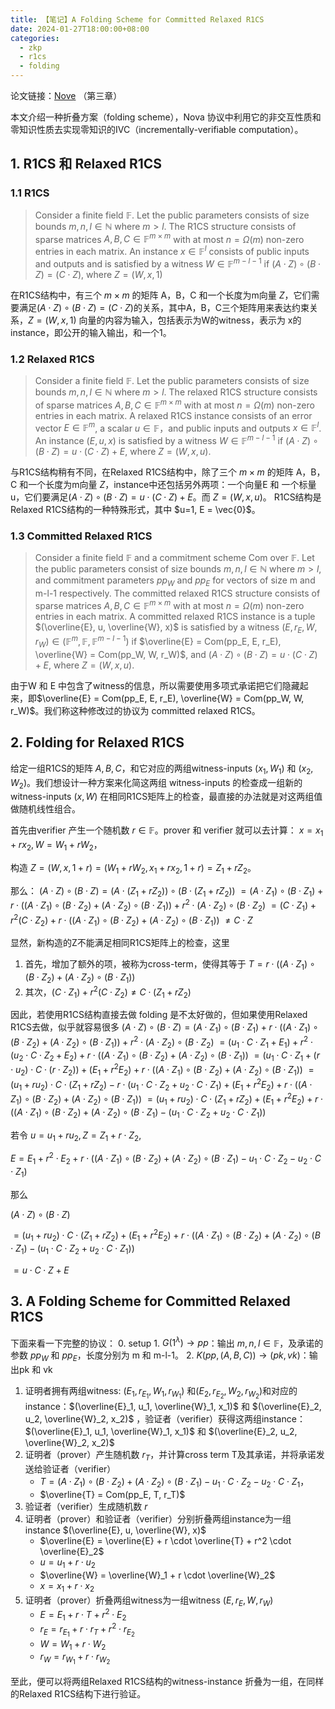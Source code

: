 ```yaml
---
title: 【笔记】A Folding Scheme for Committed Relaxed R1CS
date: 2024-01-27T18:00:00+08:00
categories:
  - zkp
  - r1cs
  - folding
---
```

论文链接：[Nove](https://eprint.iacr.org/2021/370.pdf) （第三章）

本文介绍一种折叠方案（folding scheme），Nova 协议中利用它的非交互性质和零知识性质去实现零知识的IVC（incrementally-verifiable computation）。

## 1. R1CS 和 Relaxed R1CS
### 1.1 R1CS

> Consider a finite field $\mathbb{F}$. Let the public parameters consists of size bounds $m, n, l \in \mathbb{N}$ where $m > l$. The R1CS structure consists of sparse matrices $A, B, C \in \mathbb{F}^{m \times m}$ with at most $n = \Omega(m)$ non-zero entries in each matrix. An instance $x \in \mathbb{F}^l$ consists of public inputs and outputs and is satisfied by a witness $W \in \mathbb{F}^{m - l - 1}$ if $(A \cdot Z) \circ (B \cdot Z) = (C \cdot Z)$, where $Z = (W, x, 1)$

在R1CS结构中，有三个 $m \times m$ 的矩阵 A，B，C 和一个长度为m向量 $Z$，它们需要满足$(A \cdot Z) \circ (B \cdot Z) = (C \cdot Z)$的关系，其中A，B，C三个矩阵用来表达约束关系，$Z = (W, x, 1)$ 向量的内容为输入，包括表示为W的witness，表示为 x的instance，即公开的输入输出，和一个1。

### 1.2 Relaxed R1CS

> Consider a finite field $\mathbb{F}$. Let the public parameters consists of size bounds $m, n, l \in \mathbb{N}$ where $m > l$. The relaxed R1CS structure consists of sparse matrices $A, B, C \in \mathbb{F}^{m \times m}$ with at most $n = \Omega(m)$ non-zero entries in each matrix. A relaxed R1CS instance consists of an error vector $E \in \mathbb{F}^m$, a scalar $u \in \mathbb{F}$，and public inputs and outputs $x \in \mathbb{F}^l$. An instance $(E, u, x)$ is satisfied by a witness $W \in \mathbb{F}^{m-l-1}$ if $(A \cdot Z) \circ (B \cdot Z) = u \cdot (C \cdot Z) + E$, where $Z = (W, x, u)$.

与R1CS结构稍有不同，在Relaxed R1CS结构中，除了三个 $m \times m$ 的矩阵 A，B，C 和一个长度为m向量 $Z$，instance中还包括另外两项：一个向量E 和 一个标量 u，它们要满足$(A \cdot Z) \circ (B \cdot Z) = u \cdot (C \cdot Z) + E$。而 $Z = (W, x, u)$。
R1CS结构是Relaxed R1CS结构的一种特殊形式，其中 $u=1, E = \vec{0}$。

### 1.3 Committed Relaxed R1CS
> Consider a finite field $\mathbb{F}$ and a commitment scheme Com over $\mathbb{F}$. Let the public parameters consist of size bounds $m, n, l \in \mathbb{N}$ where $m > l$, and commitment parameters $pp_W$ and $pp_E$ for vectors of size m and m-l-1 respectively. The committed relaxed R1CS structure consists of sparse matrices $A, B, C \in \mathbb{F}^{m \times m}$ with at most $n = \Omega(m)$ non-zero entries in each matrix. A committed relaxed R1CS instance is a tuple $(\overline{E}, u, \overline{W}, x)$ is satisfied by a witness $(E, r_E, W, r_W) \in (\mathbb{F}^m, \mathbb{F}, \mathbb{F}^{m-l-1})$ if $\overline{E} = Com(pp_E, E, r_E), \overline{W} = Com(pp_W, W, r_W)$, and $(A \cdot Z) \circ (B \cdot Z) = u \cdot (C \cdot Z) + E$, where $Z = (W, x, u)$.

由于W 和 E 中包含了witness的信息，所以需要使用多项式承诺把它们隐藏起来，即$\overline{E} = Com(pp_E, E, r_E), \overline{W} = Com(pp_W, W, r_W)$。我们称这种修改过的协议为 committed relaxed R1CS。
## 2. Folding for Relaxed R1CS
给定一组R1CS的矩阵 $A, B, C$，和它对应的两组witness-inputs $(x_1, W_1)$ 和 $(x_2, W_2)$。我们想设计一种方案来化简这两组 witness-inputs 的检查成一组新的 witness-inputs $(x, W)$ 在相同R1CS矩阵上的检查，最直接的办法就是对这两组值做随机线性组合。

首先由verifier 产生一个随机数 $r \in \mathbb{F}$。prover 和 verifier 就可以去计算： $x = x_1 +  r x_2, W = W_1 + r W_2$，

构造 $Z = (W, x, 1+r) = (W_1 + r W_2, x_1 + r x_2, 1+r)= Z_1 + r Z_2$。

那么：
$(A \cdot Z) \circ (B \cdot Z) = (A \cdot (Z_1 + r Z_2)) \circ (B \cdot (Z_1 + r Z_2))$
$= (A \cdot Z_1) \circ (B \cdot Z_1) + r \cdot ((A \cdot Z_1) \circ (B \cdot Z_2) + (A \cdot Z_2) \circ (B \cdot Z_1)) + r^2 \cdot (A \cdot Z_2) \circ (B \cdot Z_2)$
$= (C \cdot Z_1) + r^2 (C \cdot Z_2) + r \cdot ((A \cdot Z_1) \circ (B \cdot Z_2) + (A \cdot Z_2) \circ (B \cdot Z_1))$
$\neq C \cdot Z$

显然，新构造的Z不能满足相同R1CS矩阵上的检查，这里
1. 首先，增加了额外的项，被称为cross-term，使得其等于 $T = r \cdot ((A \cdot Z_1) \circ (B \cdot Z_2) + (A \cdot Z_2) \circ (B \cdot Z_1))$
2. 其次，$(C \cdot Z_1) + r^2 (C \cdot Z_2) \neq C \cdot (Z_1 + r Z_2)$

因此，若使用R1CS结构直接去做 folding 是不太好做的，但如果使用Relaxed R1CS去做，似乎就容易很多
$(A \cdot Z) \circ (B \cdot Z) = (A \cdot Z_1) \circ (B \cdot Z_1) + r \cdot ((A \cdot Z_1) \circ (B \cdot Z_2) + (A \cdot Z_2) \circ (B \cdot Z_1)) + r^2 \cdot (A \cdot Z_2) \circ (B \cdot Z_2)$
$= (u_1 \cdot C \cdot Z_1 + E_1) + r^2 \cdot  (u_2 \cdot C \cdot Z_2 + E_2) + r \cdot ((A \cdot Z_1) \circ (B \cdot Z_2) + (A \cdot Z_2) \circ (B \cdot Z_1))$
$=  (u_1 \cdot C \cdot Z_1 + (r \cdot u_2) \cdot C \cdot (r \cdot Z_2)) + (E_1 + r^2 E_2) + r \cdot ((A \cdot Z_1) \circ (B \cdot Z_2) + (A \cdot Z_2) \circ (B \cdot Z_1))$
$= (u_1 + r u_2) \cdot C \cdot (Z_1 + r Z_2) - r \cdot (u_1 \cdot C \cdot Z_2 + u_2 \cdot C \cdot Z_1) + (E_1 + r^2 E_2) + r \cdot ((A \cdot Z_1) \circ (B \cdot Z_2) + (A \cdot Z_2) \circ (B \cdot Z_1))$
$= (u_1 + r u_2) \cdot C \cdot (Z_1 + r Z_2)  + (E_1 + r^2 E_2) + r \cdot ((A \cdot Z_1) \circ (B \cdot Z_2) + (A \cdot Z_2) \circ (B \cdot Z_1) - (u_1 \cdot C \cdot Z_2 + u_2 \cdot C \cdot Z_1))$

若令 $u = u_1 + r u_2, Z = Z_1 + r \cdot Z_2$,

$E = E_1 + r^2\cdot E_2 + r \cdot ((A \cdot Z_1) \circ (B \cdot Z_2) + (A \cdot Z_2) \circ (B \cdot Z_1) - u_1 \cdot C \cdot Z_2 - u_2 \cdot C \cdot Z_1)$

那么

$(A \cdot Z) \circ (B \cdot Z)$

$= (u_1 + r u_2) \cdot C \cdot (Z_1 + r Z_2)  + (E_1 + r^2 E_2) + r \cdot ((A \cdot Z_1) \circ (B \cdot Z_2) + (A \cdot Z_2) \circ (B \cdot Z_1) - (u_1 \cdot C \cdot Z_2 + u_2 \cdot C \cdot Z_1))$

$= u \cdot C \cdot Z + E$

## 3. A Folding Scheme for Committed Relaxed R1CS
下面来看一下完整的协议：
0. setup
	1. ${G}(1^\lambda) \rightarrow pp$：输出 $m,n,l \in \mathbb{F}$，及承诺的参数 $pp_W$ 和 $pp_E$，长度分别为 m 和 m-l-1。
	2. $K(pp, (A, B, C)) \rightarrow (pk, vk)$：输出pk 和 vk 
1. 证明者拥有两组witness: $(E_1, r_{E_1}, W_1, r_{W_1})$ 和$(E_2, r_{E_2}, W_2, r_{W_2})$和对应的instance：$(\overline{E}_1, u_1, \overline{W}_1, x_1)$ 和 $(\overline{E}_2, u_2, \overline{W}_2, x_2)$ ，验证者（verifier）获得这两组instance：$(\overline{E}_1, u_1, \overline{W}_1, x_1)$ 和 $(\overline{E}_2, u_2, \overline{W}_2, x_2)$ 
2. 证明者（prover）产生随机数 $r_T$，并计算cross term T及其承诺，并将承诺发送给验证者（verifier）
	- $T = (A \cdot Z_1) \circ (B \cdot Z_2) + (A \cdot Z_2) \circ (B \cdot Z_1) - u_1 \cdot C \cdot Z_2 - u_2 \cdot C \cdot Z_1$，
	- $\overline{T} = Com(pp_E, T, r_T)$
3. 验证者（verifier）生成随机数 $r$
4. 证明者（prover）和验证者（verifier）分别折叠两组instance为一组instance $(\overline{E}, u, \overline{W}, x)$
	- $\overline{E} = \overline{E} + r \cdot \overline{T} + r^2 \cdot \overline{E}_2$
	- $u = u_1 + r \cdot u_2$
	- $\overline{W} = \overline{W}_1 + r \cdot \overline{W}_2$
	- $x = x_1 + r \cdot x_2$
5. 证明者（prover）折叠两组witness为一组witness $(E, r_E, W, r_W)$
	- $E = E_1 + r \cdot T + r^2 \cdot E_2$
	- $r_E = r_{E_1} + r \cdot r_T + r^2 \cdot r_{E_2}$
	- $W = W_1 + r \cdot W_2$
	- $r_W = r_{W_1} + r \cdot r_{W_2}$

至此，便可以将两组Relaxed R1CS结构的witness-instance 折叠为一组，在同样的Relaxed R1CS结构下进行验证。